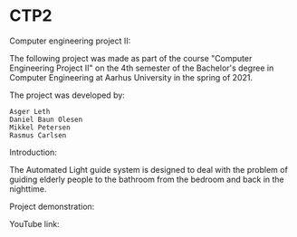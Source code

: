 # CTP2

Computer engineering project II:

The following project was made as part of the course "Computer Engineering Project II" on the 4th semester of the Bachelor's degree in Computer Engineering at Aarhus University in the spring of 2021.

The project was developed by:

    Asger Leth
    Daniel Baun Olesen
    Mikkel Petersen
    Rasmus Carlsen

Introduction:

The Automated Light guide system is designed to deal with the problem of guiding elderly people to the bathroom from the bedroom and back in the nighttime. 


Project demonstration:

YouTube link: 
